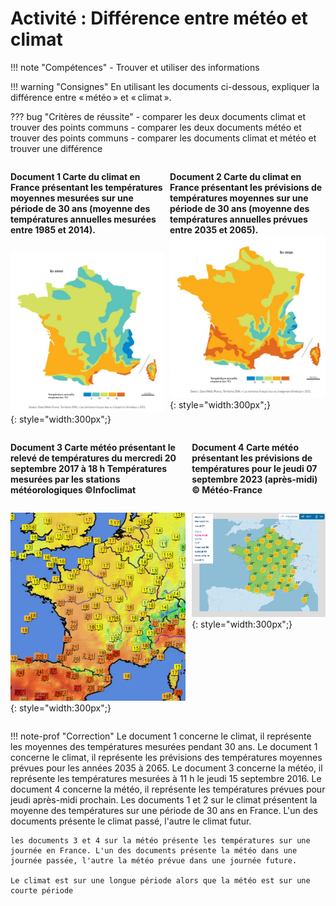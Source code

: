 # Activité : Différence entre météo et climat


!!! note "Compétences"
    - Trouver et utiliser des informations
 

!!! warning "Consignes"
    En utilisant les documents ci-dessous, expliquer la différence entre « météo » et « climat ».
    
??? bug "Critères de réussite"
    - comparer les deux documents climat et trouver des points communs
    - comparer les deux documents météo et trouver des points communs
    - comparer les documents climat et météo et trouver une différence

<div markdown style="display: flex; flex-direction:row" > 

<div markdown style="margin-right: 10px; display: flex; flex-direction:column" > 


**Document 1 Carte du climat en France présentant les températures moyennes mesurées sur une période de 30 ans (moyenne des températures annuelles mesurées entre 1985 et 2014).**

![](Pictures/climatFrance.png){: style="width:300px";}
</div>
<div markdown style="display: flex; flex-direction:column" > 

**Document 2 Carte du climat en France présentant les prévisions de températures moyennes sur une période de 30 ans (moyenne des températures annuelles prévues entre 2035 et 2065).**  
![](Pictures/climatFranceFutur.png){: style="width:300px";}

</div>
</div>
<div markdown style="display: flex; flex-direction:row" > 

<div markdown style="margin-right: 10px;display: flex; flex-direction:column" >

**Document 3 Carte météo présentant le relevé de températures du mercredi 20 septembre 2017 à 18 h Températures mesurées par les stations météorologiques ©Infoclimat**  


![](Pictures/cartemeteoreleve.png){: style="width:300px";}


</div>
<div markdown style="display: flex; flex-direction:column" > 

**Document 4 Carte météo présentant les prévisions de températures pour le jeudi 07 septembre 2023 (après-midi) © Météo-France**

![](Pictures/cartemeteoprevision.png){: style="width:300px";}
</div>
</div>


!!! note-prof "Correction"
    Le document 1 concerne le climat, il représente les moyennes des températures mesurées pendant 30 ans.
    Le document 1 concerne le climat, il représente les prévisions des températures moyennes prévues pour les années 2035 à 2065.
    Le document 3 concerne la météo, il représente les températures mesurées à 11 h le jeudi 15 septembre 2016.
    Le document 4 concerne la météo, il représente les températures prévues pour jeudi après-midi prochain.
    Les documents 1 et 2 sur le climat présentent la moyenne des températures sur une période de 30 ans en France. L'un des documents présente le climat passé, l'autre le climat futur.

    les documents 3 et 4 sur la météo présente les températures sur une journée en France. L'un des documents présente la météo dans une journée passée, l'autre la météo prévue dans une journée future.

    Le climat est sur une longue période alors que la météo est sur une courte période